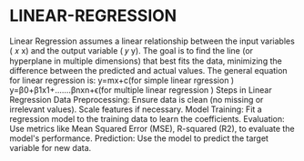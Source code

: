 # LINEAR-REGRESSION
Linear Regression assumes a linear relationship between the input variables ( 𝑥 x) and the output variable ( 𝑦 y). The goal is to find the line (or hyperplane in multiple dimensions) that best fits the data, minimizing the difference between the predicted and actual values.
The general equation for linear regression is:  y=mx+c(for simple linear rgression )
                                                y=β0+β1x1+.......βnxn+ϵ(for multiple linear regression )
Steps in Linear Regression
Data Preprocessing:
Ensure data is clean (no missing or irrelevant values).
Scale features if necessary.
Model Training:
Fit a regression model to the training data to learn the coefficients.
Evaluation:
Use metrics like Mean Squared Error (MSE), R-squared (R2), to evaluate the model's performance.
Prediction:
Use the model to predict the target variable for new data.



